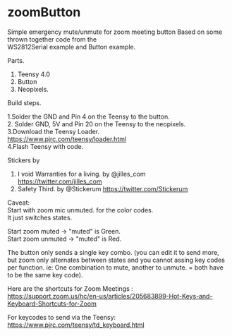 # zoomButton
Simple emergency mute/unmute for zoom meeting button 
Based on some thrown together code from the  
WS2812Serial example and Button example.

Parts.

1. Teensy 4.0  
2. Button  
3. Neopixels.  


Build steps.

  1.Solder the GND and Pin 4 on the Teensy to the button.  
  2. Solder GND, 5V and Pin 20 on the Teensy to the neopixels.  
  3.Download the Teensy Loader.  
      https://www.pjrc.com/teensy/loader.html  
  4.Flash Teensy with code.  


Stickers by   

1. I void Warranties for a living. by @jilles_com https://twitter.com/jilles_com  
2. Safety Third. by @Stickerum https://twitter.com/Stickerum  

Caveat:  
Start with zoom mic unmuted. for the color codes.  
It just switches states.  

Start zoom muted -> "muted" is Green.  
Start zoom unmuted -> "muted" is Red. 

The button only sends a single key combo. (you can edit it to send more, but zoom only alternates between states and you cannot assing key codes per function. ie: One combination to mute, another to unmute. = both have to be the same key code).

Here are the shortcuts for Zoom Meetings :  
https://support.zoom.us/hc/en-us/articles/205683899-Hot-Keys-and-Keyboard-Shortcuts-for-Zoom  

For keycodes to send via the Teensy:   
https://www.pjrc.com/teensy/td_keyboard.html  

